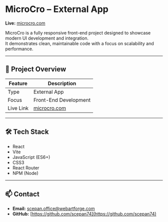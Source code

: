 # MicroCro – External App

**Live:** [microcro.com](https://microcro.com)

MicroCro is a fully responsive front-end project designed to showcase modern UI development and integration.  
It demonstrates clean, maintainable code with a focus on scalability and performance.

---

## 🔹 Project Overview
| Feature         | Description |
|-----------------|-------------|
| Type            | External App |
| Focus           | Front-End Development |
| Live Link       | [microcro.com](https://microcro.com) |

---

## 🛠️ Tech Stack
- React  
- Vite  
- JavaScript (ES6+)  
- CSS3  
- React Router  
- NPM (Node)

---

## 📫 Contact
- **Email:** scepan.office@webartforge.com  
- **GitHub:** [https://github.com/scepan74](https://github.com/scepan74)

